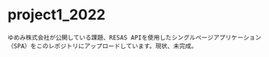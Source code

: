 # project1_2022
    
    ゆめみ株式会社が公開している課題、RESAS APIを使用したシングルページアプリケーション
    （SPA）をこのレポジトリにアップロードしています。現状、未完成。

